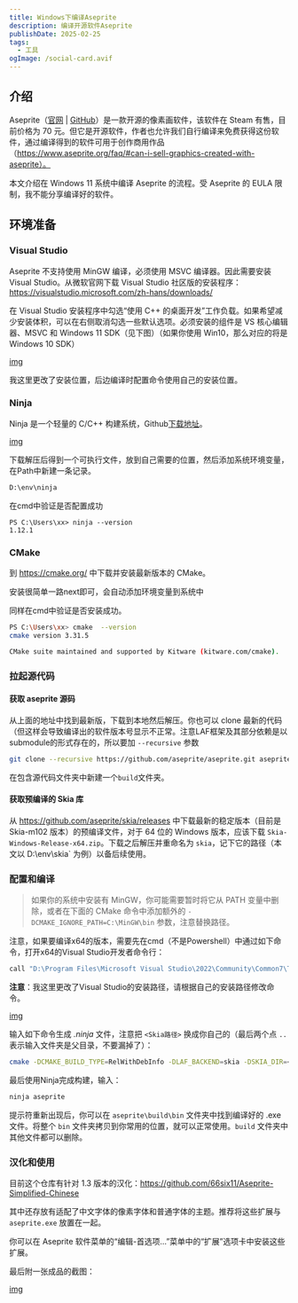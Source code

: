 ```yaml
---
title: Windows下编译Aseprite
description: 编译开源软件Aseprite
publishDate: 2025-02-25
tags:
  - 工具
ogImage: /social-card.avif
---
```

## 介绍
Aseprite（[官网](https://www.aseprite.org/) | [GitHub](https://github.com/aseprite/aseprite)）是一款开源的像素画软件，该软件在 Steam 有售，目前价格为 70 元。但它是开源软件，作者也允许我们自行编译来免费获得这份软件，通过编译得到的软件可用于创作商用作品（https://www.aseprite.org/faq/#can-i-sell-graphics-created-with-aseprite）。

本文介绍在 Windows 11 系统中编译 Aseprite 的流程。受 Aseprite 的 EULA 限制，我不能分享编译好的软件。

## 环境准备
### Visual Studio
Aseprite 不支持使用 MinGW 编译，必须使用 MSVC 编译器。因此需要安装 Visual Studio。从微软官网下载 Visual Studio 社区版的安装程序：https://visualstudio.microsoft.com/zh-hans/downloads/

在 Visual Studio 安装程序中勾选“使用 C++ 的桌面开发”工作负载。如果希望减少安装体积，可以在右侧取消勾选一些默认选项。必须安装的组件是 VS 核心编辑器、MSVC 和 Windows 11 SDK（见下图）（如果你使用 Win10，那么对应的将是 Windows 10 SDK）

[img](https://images.zerovv.top/VisualStudio.png)

我这里更改了安装位置，后边编译时配置命令使用自己的安装位置。

### Ninja

Ninja 是一个轻量的 C/C++ 构建系统，Github[下载地址](https://github.com/ninja-build/ninja/releases)。

[img](https://images.zerovv.top/2025-02-25_17-02-27.png)

下载解压后得到一个可执行文件，放到自己需要的位置，然后添加系统环境变量，在Path中新建一条记录。

```bash
D:\env\ninja
```

在cmd中验证是否配置成功

```
PS C:\Users\xx> ninja --version
1.12.1
```

### CMake

到 https://cmake.org/ 中下载并安装最新版本的 CMake。

安装很简单一路next即可，会自动添加环境变量到系统中

同样在cmd中验证是否安装成功。

```bash
PS C:\Users\xx> cmake  --version
cmake version 3.31.5

CMake suite maintained and supported by Kitware (kitware.com/cmake).
```

###  拉起源代码

####  获取 aseprite 源码

从上面的地址中找到最新版，下载到本地然后解压。你也可以 clone 最新的代码（但这样会导致编译出的软件版本号显示不正常。注意LAF框架及其部分依赖是以submodule的形式存在的，所以要加 `--recursive` 参数

```bash
git clone --recursive https://github.com/aseprite/aseprite.git aseprite
```

在包含源代码文件夹中新建一个`build`文件夹。

#### 获取预编译的 Skia 库

从 https://github.com/aseprite/skia/releases 中下载最新的稳定版本（目前是 Skia-m102 版本）的预编译文件，对于 64 位的 Windows 版本，应该下载 `Skia-Windows-Release-x64.zip`。下载之后解压并重命名为 `skia`，记下它的路径（本文以 D:\env\skia` 为例）以备后续使用。

### 配置和编译

> 如果你的系统中安装有 MinGW，你可能需要暂时将它从 PATH 变量中删除，或者在下面的 CMake 命令中添加额外的 `-DCMAKE_IGNORE_PATH=C:\MinGW\bin` 参数，注意替换路径。

注意，如果要编译x64的版本，需要先在cmd（不是Powershell）中通过如下命令，打开x64的Visual Studio开发者命令行：

```bash
call "D:\Program Files\Microsoft Visual Studio\2022\Community\Common7\Tools\VsDevCmd.bat" -arch=x64
```

**注意**：我这里更改了Visual Studio的安装路径，请根据自己的安装路径修改命令。

[img](https://images.zerovv.top/2025-02-25_17-20-22.png)

输入如下命令生成 *.ninja* 文件，注意把 `<Skia路径>` 换成你自己的（最后两个点 `..` 表示输入文件夹是父目录，不要漏掉了）：

```bash
cmake -DCMAKE_BUILD_TYPE=RelWithDebInfo -DLAF_BACKEND=skia -DSKIA_DIR=<Skia路径> -DSKIA_LIBRARY_DIR=<Skia路径>\out\Release-x64 -DSKIA_LIBRARY=<Skia路径>\out\Release-x64\skia.lib -G Ninja ..
```

最后使用Ninja完成构建，输入：

```bash
ninja aseprite
```

提示符重新出现后，你可以在 `aseprite\build\bin` 文件夹中找到编译好的 .exe 文件。将整个 `bin` 文件夹拷贝到你常用的位置，就可以正常使用。`build` 文件夹中其他文件都可以删除。

### 汉化和使用

目前这个仓库有针对 1.3 版本的汉化：https://github.com/66six11/Aseprite-Simplified-Chinese

其中还存放有适配了中文字体的像素字体和普通字体的主题。推荐将这些扩展与 `aseprite.exe` 放置在一起。

你可以在 Aseprite 软件菜单的“编辑-首选项…”菜单中的“扩展”选项卡中安装这些扩展。

最后附一张成品的截图：

[img](https://images.zerovv.top/2025-02-25_17-20-49.png)